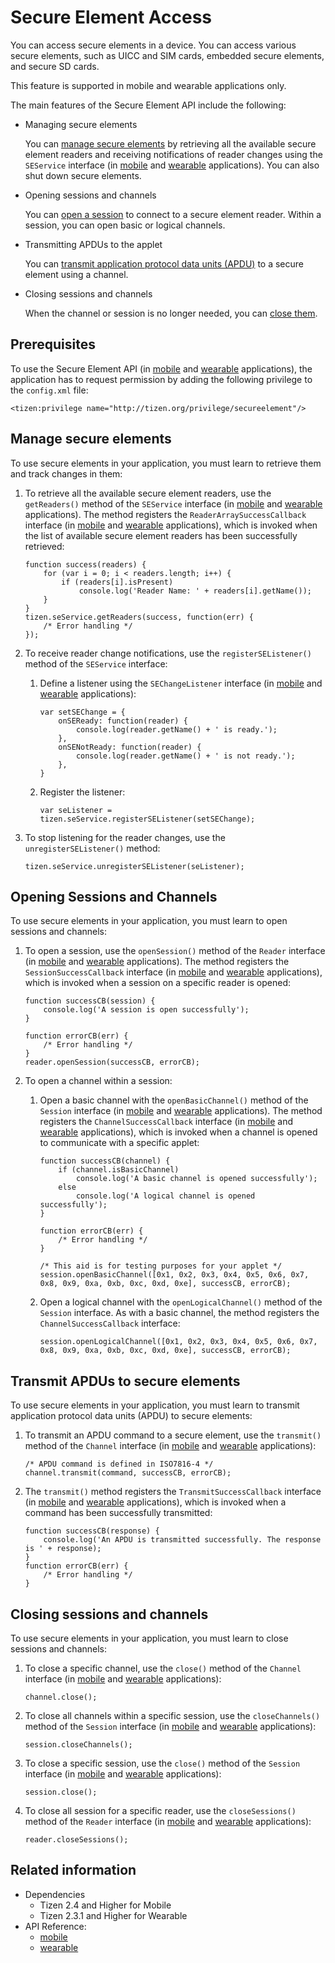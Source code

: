 # Secure Element Access

You can access secure elements in a device. You can access various secure elements, such as UICC and SIM cards, embedded secure elements, and secure SD cards.

This feature is supported in mobile and wearable applications only.

The main features of the Secure Element API include the following:

- Managing secure elements   

  You can [manage secure elements](#managing-secure-elements) by retrieving all the available secure element readers and receiving notifications of reader changes using the `SEService` interface (in [mobile](../../api/latest/device_api/mobile/tizen/se.html#SEService) and [wearable](../../api/latest/device_api/wearable/tizen/se.html#SEService) applications). You can also shut down secure elements.

- Opening sessions and channels   

  You can [open a session](#opening-sessions-and-channels) to connect to a secure element reader. Within a session, you can open basic or logical channels.

- Transmitting APDUs to the applet

  You can [transmit application protocol data units (APDU)](#transmitting-apdus-to-secure-elements) to a secure element using a channel.

- Closing sessions and channels

  When the channel or session is no longer needed, you can [close them](#closing-sessions-and-channels).

## Prerequisites

To use the Secure Element API (in [mobile](../../api/latest/device_api/mobile/tizen/se.html) and [wearable](../../api/latest/device_api/wearable/tizen/se.html) applications), the application has to request permission by adding the following privilege to the `config.xml` file:

```
<tizen:privilege name="http://tizen.org/privilege/secureelement"/>
```

## Manage secure elements

To use secure elements in your application, you must learn to retrieve them and track changes in them:

1. To retrieve all the available secure element readers, use the `getReaders()` method of the `SEService` interface (in [mobile](../../api/latest/device_api/mobile/tizen/se.html#SEService) and [wearable](../../api/latest/device_api/wearable/tizen/se.html#SEService) applications). The method registers the `ReaderArraySuccessCallback` interface (in [mobile](../../api/latest/device_api/mobile/tizen/se.html#ReaderArraySuccessCallback) and [wearable](../../api/latest/device_api/wearable/tizen/se.html#ReaderArraySuccessCallback) applications), which is invoked when the list of available secure element readers has been successfully retrieved:

   ```
   function success(readers) {
       for (var i = 0; i < readers.length; i++) {
           if (readers[i].isPresent)
               console.log('Reader Name: ' + readers[i].getName());
       }
   }
   tizen.seService.getReaders(success, function(err) {
       /* Error handling */
   });
   ```

2. To receive reader change notifications, use the `registerSEListener()` method of the `SEService` interface:

   1. Define a listener using the `SEChangeListener` interface (in [mobile](../../api/latest/device_api/mobile/tizen/se.html#SEChangeListener) and [wearable](../../api/latest/device_api/wearable/tizen/se.html#SEChangeListener) applications):

      ```
      var setSEChange = {
          onSEReady: function(reader) {
              console.log(reader.getName() + ' is ready.');
          },
          onSENotReady: function(reader) {
              console.log(reader.getName() + ' is not ready.');
          },
      }
      ```

   2. Register the listener:

      ```
      var seListener = tizen.seService.registerSEListener(setSEChange);
      ```

3. To stop listening for the reader changes, use the `unregisterSEListener()` method:

   ```
   tizen.seService.unregisterSEListener(seListener);
   ```

## Opening Sessions and Channels

To use secure elements in your application, you must learn to open sessions and channels:

1. To open a session, use the `openSession()` method of the `Reader` interface (in [mobile](../../api/latest/device_api/mobile/tizen/se.html#Reader) and [wearable](../../api/latest/device_api/wearable/tizen/se.html#Reader) applications). The method registers the `SessionSuccessCallback` interface (in [mobile](../../api/latest/device_api/mobile/tizen/se.html#SessionSuccessCallback) and [wearable](../../api/latest/device_api/wearable/tizen/se.html#SessionSuccessCallback) applications), which is invoked when a session on a specific reader is opened:

   ```
   function successCB(session) {
       console.log('A session is open successfully');
   }

   function errorCB(err) {
       /* Error handling */
   }
   reader.openSession(successCB, errorCB);
   ```

2. To open a channel within a session:

   1. Open a basic channel with the `openBasicChannel()` method of the `Session` interface (in [mobile](../../api/latest/device_api/mobile/tizen/se.html#Session) and [wearable](../../api/latest/device_api/wearable/tizen/se.html#Session) applications). The method registers the `ChannelSuccessCallback` interface (in [mobile](../../api/latest/device_api/mobile/tizen/se.html#ChannelSuccessCallback) and [wearable](../../api/latest/device_api/wearable/tizen/se.html#ChannelSuccessCallback) applications), which is invoked when a channel is opened to communicate with a specific applet:

      ```
      function successCB(channel) {
          if (channel.isBasicChannel)
              console.log('A basic channel is opened successfully');
          else
              console.log('A logical channel is opened successfully');
      }

      function errorCB(err) {
          /* Error handling */
      }

      /* This aid is for testing purposes for your applet */
      session.openBasicChannel([0x1, 0x2, 0x3, 0x4, 0x5, 0x6, 0x7, 0x8, 0x9, 0xa, 0xb, 0xc, 0xd, 0xe], successCB, errorCB);
      ```

   2. Open a logical channel with the `openLogicalChannel()` method of the `Session` interface. As with a basic channel, the method registers the `ChannelSuccessCallback` interface:

      ```
      session.openLogicalChannel([0x1, 0x2, 0x3, 0x4, 0x5, 0x6, 0x7, 0x8, 0x9, 0xa, 0xb, 0xc, 0xd, 0xe], successCB, errorCB);
      ```

## Transmit APDUs to secure elements

To use secure elements in your application, you must learn to transmit application protocol data units (APDU) to secure elements:

1. To transmit an APDU command to a secure element, use the `transmit()` method of the `Channel` interface (in [mobile](../../api/latest/device_api/mobile/tizen/se.html#Channel) and [wearable](../../api/latest/device_api/wearable/tizen/se.html#Channel) applications):

   ```
   /* APDU command is defined in ISO7816-4 */
   channel.transmit(command, successCB, errorCB);
   ```

2. The `transmit()` method registers the `TransmitSuccessCallback` interface (in [mobile](../../api/latest/device_api/mobile/tizen/se.html#TransmitSuccessCallback) and [wearable](../../api/latest/device_api/wearable/tizen/se.html#TransmitSuccessCallback) applications), which is invoked when a command has been successfully transmitted:

   ```
   function successCB(response) {
       console.log('An APDU is transmitted successfully. The response is ' + response);
   }
   function errorCB(err) {
       /* Error handling */
   }
   ```

## Closing sessions and channels

To use secure elements in your application, you must learn to close sessions and channels:

1. To close a specific channel, use the `close()` method of the `Channel` interface (in [mobile](../../api/latest/device_api/mobile/tizen/se.html#Channel) and [wearable](../../api/latest/device_api/wearable/tizen/se.html#Channel) applications):

   ```
   channel.close();
   ```

2. To close all channels within a specific session, use the `closeChannels()` method of the `Session` interface (in [mobile](../../api/latest/device_api/mobile/tizen/se.html#Session) and [wearable](../../api/latest/device_api/wearable/tizen/se.html#Session) applications):

   ```
   session.closeChannels();
   ```

3. To close a specific session, use the `close()` method of the `Session` interface (in [mobile](../../api/latest/device_api/mobile/tizen/se.html#Session) and [wearable](../../api/latest/device_api/wearable/tizen/se.html#Session) applications):

   ```
   session.close();
   ```

4. To close all session for a specific reader, use the `closeSessions()` method of the `Reader` interface (in [mobile](../../api/latest/device_api/mobile/tizen/se.html#Reader) and [wearable](../../api/latest/device_api/wearable/tizen/se.html#Reader) applications):

   ```
   reader.closeSessions();
   ```


## Related information
* Dependencies   
   - Tizen 2.4 and Higher for Mobile
   - Tizen 2.3.1 and Higher for Wearable
* API Reference:
  - [mobile](../../api/latest/device_api/mobile/tizen/se.html)
  - [wearable](../../api/latest/device_api/wearable/tizen/se.html)
